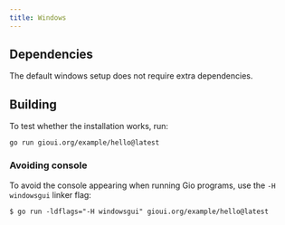```yaml
---
title: Windows
---
```


## Dependencies

The default windows setup does not require extra dependencies.

<!-- TODO mention special requirements for glfw -->

## Building

To test whether the installation works, run:

    go run gioui.org/example/hello@latest

### Avoiding console

To avoid the console appearing when running Gio programs, use the `-H windowsgui` linker flag:

    $ go run -ldflags="-H windowsgui" gioui.org/example/hello@latest
